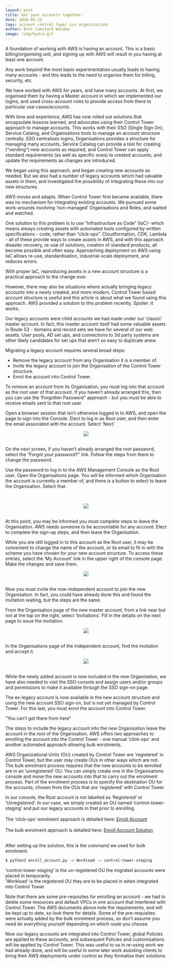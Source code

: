 ```yaml
---
layout: post
title: Get your accounts together!
date: 2020-05-12
tags: account control tower sso organizations
author: Bret Comstock Waldow
image: /img/hydra.gif
---
```


A foundation of working with AWS is having an account.  This is a basic billing/organising unit, and signing up with AWS will result in you having at least one account.

Any work beyond the most basic experimentation usually leads to having many accounts - and this leads to the need to organise them for billing, security, etc.

We have worked with AWS for years, and have many accounts.  At first, we organised them by having a Master account in which we implemented our logins, and used cross-account roles to provide access from there to particular use cases/accounts.

With time and experience, AWS has now rolled out solutions that encapsulate lessons learned, and advocates using their Control Tower approach to manage accounts.  This works with their SSO (Single Sign On), Service Catalog, and Organisations tools to manage an account structure centrally.  SSO centralises logins, Organisations provides a structure for managing many accounts, Service Catalog can provide a tool for creating (“vending”) new accounts as required, and Control Tower can apply standard requirements (as well as specific ones) to created accounts, and update the requirements as changes are introduced.

We began using this approach, and began creating new accounts as needed.  But we also had a number of legacy accounts which had valuable assets in them, and investigated the possibility of integrating these into our new structures.

AWS moves and adapts.  When Control Tower first became available, there was no mechanism for integrating existing accounts.  We pursued some work-arounds involving ’non-managed’ Organisations and Roles, and waited and watched.

One solution to this problem is to use “Infrastructure as Code” (IaC)- which means always creating assets with automated tools configured by written specifications - code, rather than “click-ops”.  Cloudformation, CDK, Lambda - all of these provide ways to create assets in AWS, and with this approach disaster recovery, re-use of solutions, creation of standard products, all become possible and often easy.  Approaching deployment on AWS using IaC allows re-use, standardisation, industrial-scale deployment, and reduces errors.

With proper IaC, reproducing assets in a new account structure is a practical approach to the change over.

However, there may also be situations where actually bringing legacy accounts into a newly created, and more modern, Control Tower based account structure is useful and this article is about what we found using this approach.  AWS provided a solution to this problem recently.  Spoiler: it works.

Our legacy accounts were child accounts we had made under our ‘classic’ master account.  In fact, this master account itself had some valuable assets in Route 53 - domains and record sets we have for several of our web assets.  User pools, AD set ups, and connections to 3d party systems are other likely candidates for set ups that aren’t so easy to duplicate anew.

Migrating a legacy account requires several broad steps:
- Remove the legacy account from any Organisation it is a member of.
- Invite the legacy account to join the Organisation of the Control Tower structure.
- Enrol the account into Control Tower.

To remove an account from its Organisation, you must log into that account as the root user of that account.  If you haven’t already arranged this, then you can use the ‘Forgotten Password” approach - but you must be able to receive emails sent to that root user.

Open a browser session that isn’t otherwise logged in to AWS, and open the page to sign into the Console.  Elect to log in as Root user, and then enter the email associated with the account.  Select ‘Next’.
<br/><center><img src="/img/migrate-legacy-accounts/AWS_root_login.png" /></center><br/>

On the next screen, if you haven’t already arranged the root password, select the “Forgot your password?” link.  Follow the steps from there to change the password.

Use the password to log in to the AWS Management Console as the Root user.  Open the Organisations page.  You will be informed which Organisation the account is currently a member of, and there is a button to select to leave the Organisation.  Select that.

<br/><center><img src="/img/migrate-legacy-accounts/AWS_complete_account_sign-up.png" /></center><br/>

At this point, you may be informed you must complete steps to leave the Organisation.  AWS needs someone to be accountable for any account.  Elect to complete the sign-up steps, and then leave the Organisation.

While you are still logged in to this account as the Root user, it may be convenient to change the name of the account, or its email to fit in with the scheme you have chosen for your new account structure.  To access these entries, select the ‘My Account’ link in the upper right of the console page.  Make the changes and save them.
<br/><center><img src="/img/migrate-legacy-accounts/AWS_MyAccount_menu.png" /></center><br/>

Now you must invite the now-independent account to join the new Organisation.  In fact, you could have already done this and found the invitation waiting, but the steps are the same.

From the Organisation page of the new master account, from a link near but not at the top on the right, select ‘Invitations’.  Fill in the details on the next page to issue the invitation.
<br/><center><img src="/img/migrate-legacy-accounts/AWS_invite_account_to_Organization.png" /></center><br/>

In the Organisations page of the independent account, find the invitation and accept it.
<br/><center><img src="/img/migrate-legacy-accounts/AWS_accept_Organization_invite.png" /></center><br/>

While the newly added account is now included in the new Organisation, we have also needed to visit the SSO console and assign users and/or groups and permissions to make it available through the SSO sign-on page.

The ex-legacy account is now available in the new account structure and using the new account SSO sign-on, but is not yet managed by Control Tower.  For this last, you must enrol the account into Control Tower.

 “You can’t get there from here”

The steps to include the legacy account into the new Organisation leave the account in the root of the Organisation.  AWS offers two approaches to enrolling the account into the Control Tower - one manual ‘click-ops’ and another automated approach allowing bulk enrolments.

AWS Organizational Units (OU) created by Control Tower are ‘registered’ in Control Tower, but the user may create OUs in other ways which are not.  The bulk enrolment process requires that the new accounts to be enrolled are in an ‘unregistered’ OU.  You can simply create one in the Organisations console and move the new accounts into that to carry out the enrolment process.  Part of the enrolment process is to specify the destination OU for the accounts, chosen from the OUs that are ‘registered’ with Control Tower.

In our console, the Root account is not labelled as ‘Registered’ or ‘Unregistered’.  In our case, we simply created an OU named ‘control-tower-staging’ and put our legacy accounts in that prior to enrolling.
<br/>
<br/>The ‘click-ops’ enrolment approach is detailed here: [Enroll Account](https://docs.aws.amazon.com/controltower/latest/userguide/enroll-account.html)<br/>
<br/>The bulk enrolment approach is detailed here: [Enroll Account Solution](https://aws.amazon.com/blogs/field-notes/enroll-existing-aws-accounts-into-aws-control-tower/)<br/>

<br/>After setting up the solution, this is the command we used for bulk enrolment:<br/>
```bash
$ python3 enroll_account.py -o Workload -u control-tower-staging
```
'control-tower-staging' is the un-registered OU the migrated accounts were placed in temporarily.<br/>
'Workload' is the registered OU they are to be placed in when integrated into Control Tower.

Note that there are some pre-requisites for enrolling an account - we had to delete some resources and default VPCs in one account that interfered with Control Tower.  The AWS documents above note the requirements, and will be kept up to date, so look there for details.  Some of the pre-requisites were actually added by the bulk enrolment process, so don’t assume you need do everything yourself depending on which route you choose.

Now our legacy accounts are integrated into Control Tower, global Policies are applied to these accounts, and subsequent Policies and customisations will be applied by Control Tower.  This was useful to us in re-using work we had already done, and will be useful in some later work assisting clients to bring their AWS deployments under control as they formalise their solutions.